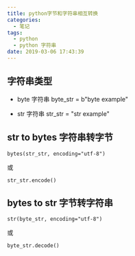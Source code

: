 ```yaml
---
title: python字节和字符串相互转换
categories:
  - 笔记
tags:
  - python
  - python 字符串
date: 2019-03-06 17:43:39
---
```

## 字符串类型

- byte 字符串
byte_str = b"byte example"

- str 字符串
str_str = "str example"

## str to bytes 字符串转字节
```
bytes(str_str, encoding="utf-8")
```
或
```
str_str.encode()
```

## bytes to str  字节转字符串
```
str(byte_str, encoding="utf-8")
```
或
```
byte_str.decode()
```